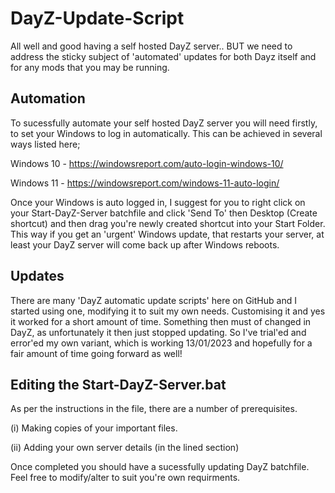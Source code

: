 # DayZ-Update-Script
All well and good having a self hosted DayZ server.. BUT we need to address the sticky subject of 'automated' updates for both Dayz itself and for any mods that you may be running.

## Automation

To sucessfully automate your self hosted DayZ server you will need firstly, to set your Windows to log in automatically. This can be achieved in several ways listed here;

Windows 10 - https://windowsreport.com/auto-login-windows-10/

Windows 11 - https://windowsreport.com/windows-11-auto-login/

Once your Windows is auto logged in, I suggest for you to right click on your Start-DayZ-Server batchfile and click 'Send To' then Desktop (Create shortcut) and then drag you're newly created shortcut into your Start Folder. This way if you get an 'urgent' Windows update, that restarts your server, at least your DayZ server will come back up after Windows reboots.


## Updates

There are many 'DayZ automatic update scripts' here on GitHub and I started using one, modifying it to suit my own needs. Customising it and yes it worked for a short amount of time. Something then must of changed in DayZ, as unfortunately it then just stopped updating. So I've trial'ed and error'ed my own variant, which is working 13/01/2023 and hopefully for a fair amount of time going forward as well!


## Editing the Start-DayZ-Server.bat

As per the instructions in the file, there are a number of prerequisites. 

(i) Making copies of your important files.

(ii) Adding your own server details (in the lined section)

Once completed you should have a sucessfully updating DayZ batchfile. Feel free to modify/alter to suit you're own requirments.

